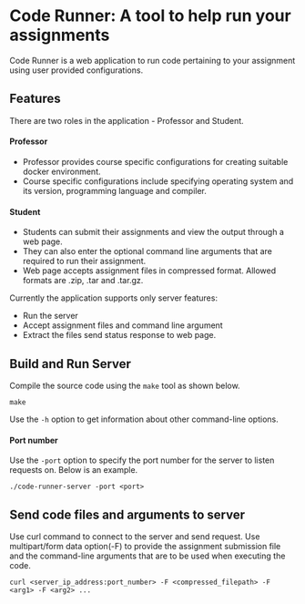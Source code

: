 Code Runner: A tool to help run your assignments
===================================================
Code Runner is a web application to run code pertaining to your assignment using user provided configurations.

## Features
There are two roles in the application - Professor and Student.
#### Professor
- Professor provides course specific configurations for creating suitable docker environment.
- Course specific configurations include specifying operating system and its version, programming language and compiler.
#### Student
- Students can submit their assignments and view the output through a web page.
- They can also enter the optional command line arguments that are required to run their assignment.
- Web page accepts assignment files in compressed format. Allowed formats are .zip, .tar and .tar.gz.
      
Currently the application supports only server features:  
- Run the server
- Accept assignment files and command line argument
- Extract the files send status response to web page.

## Build and Run Server
Compile the source code using the `make` tool as shown below.
```commandline
make
```
Use the `-h` option to get information about other command-line options.

#### Port number
Use the `-port` option to specify the port number for the server to listen requests on. Below is an example.
```commandline
./code-runner-server -port <port>
```

## Send code files and arguments to server
Use curl command to connect to the server and send request.
Use multipart/form data option(-F) to provide the assignment submission file and the command-line arguments that are to be used when executing the code.
```commandline
curl <server_ip_address:port_number> -F <compressed_filepath> -F <arg1> -F <arg2> ...
```